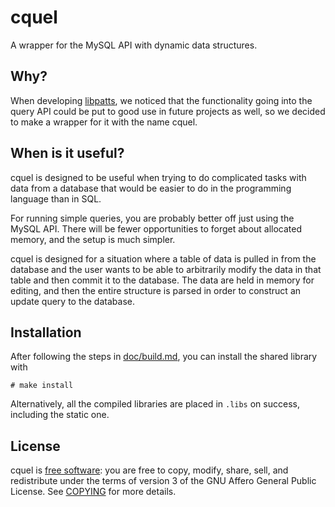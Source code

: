 cquel
=====

A wrapper for the MySQL API with dynamic data structures.

Why?
----

When developing [libpatts][1], we noticed that the functionality going into the
query API could be put to good use in future projects as well, so we decided to
make a wrapper for it with the name cquel.

When is it useful?
------------------

cquel is designed to be useful when trying to do complicated tasks with data
from a database that would be easier to do in the programming language than in
SQL.

For running simple queries, you are probably better off just using the MySQL
API. There will be fewer opportunities to forget about allocated memory, and the
setup is much simpler.

cquel is designed for a situation where a table of data is pulled in from the
database and the user wants to be able to arbitrarily modify the data in that
table and then commit it to the database. The data are held in memory for
editing, and then the entire structure is parsed in order to construct an update
query to the database.

Installation
------------

After following the steps in [doc/build.md][2], you can install the shared
library with

    # make install

Alternatively, all the compiled libraries are placed in `.libs` on success,
including the static one.

License
-------

cquel is [free software][3]\: you are free to copy, modify, share, sell, and
redistribute under the terms of version 3 of the GNU Affero General Public
License. See [COPYING][4] for more details.

[1]: http://git.delwink.com/git/summary/libpatts.git
[2]: doc/build.md
[3]: http://gnu.org/philosophy/free-sw.html
[4]: COPYING
